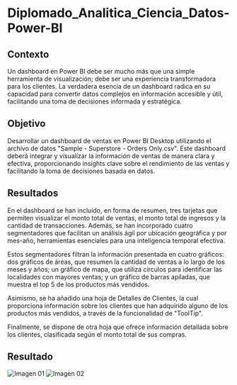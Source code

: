 # Diplomado_Analitica_Ciencia_Datos-Power-BI

## Contexto
Un dashboard en Power BI debe ser mucho más que una simple herramienta de visualización; debe ser una experiencia transformadora para los clientes. La verdadera esencia de un dashboard radica en su capacidad para convertir datos complejos en información accesible y útil, facilitando una toma de decisiones informada y estratégica.

## Objetivo
Desarrollar un dashboard de ventas en Power BI Desktop utilizando el archivo de datos "Sample - Superstore - Orders Only.csv". Este dashboard deberá integrar y visualizar la información de ventas de manera clara y efectiva, proporcionando insights clave sobre el rendimiento de las ventas y facilitando la toma de decisiones basada en datos.

## Resultados
En el dashboard se han incluido, en forma de resumen, tres tarjetas que permiten visualizar el monto total de ventas, el monto total de ingresos y la cantidad de transacciones. Además, se han incorporado cuatro segmentadores que facilitan un análisis ágil por ubicación geográfica y por mes-año, herramientas esenciales para una inteligencia temporal efectiva.

Estos segmentadores filtran la información presentada en cuatro gráficos: dos gráficos de áreas, que resumen la cantidad de ventas a lo largo de los meses y años; un gráfico de mapa, que utiliza círculos para identificar las localidades con mayores ventas; y un gráfico de barras apiladas, que muestra el top 5 de los productos más vendidos.

Asimismo, se ha añadido una hoja de Detalles de Clientes, la cual proporciona información sobre los clientes que han adquirido alguno de los productos más vendidos, a través de la funcionalidad de "ToolTip".

Finalmente, se dispone de otra hoja que ofrece información detallada sobre los clientes, clasificada según el monto total de sus compras.

## Resultado
![Imagen 01](Imagenes/SuperStore_Página_1.jpg)
![Imagen 02](Imagenes/SuperStore_Página_2.jpg)